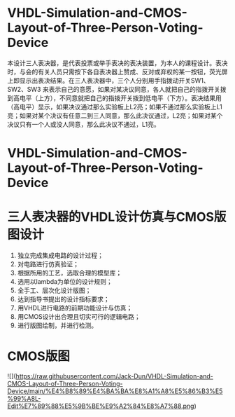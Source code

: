 # VHDL-Simulation-and-CMOS-Layout-of-Three-Person-Voting-Device
本设计三人表决器，是代表投票或举手表决的表决装置，为本人的课程设计。表决时，与会的有关人员只需按下各自表决器上赞成、反对或弃权的某一按钮，荧光屏上即显示出表决结果。在三人表决器中，三个人分别用手指拨动开关SW1、SW2、SW3 来表示自己的意愿，如果对某决议同意，各人就把自己的指拨开关拨到高电平（上方），不同意就把自己的指拨开关拨到低电平（下方）。表决结果用（高电平）显示，如果决议通过那么实验板上L2亮；如果不通过那么实验板上L1亮；如果对某个决议有任意二到三人同意，那么此决议通过，L2亮；如果对某个决议只有一个人或没人同意，那么此决议不通过，L1亮。
<!-- more -->
# VHDL-Simulation-and-CMOS-Layout-of-Three-Person-Voting-Device
# 三人表决器的VHDL设计仿真与CMOS版图设计
1. 独立完成集成电路的设计过程；
2. 对电路进行仿真验证；
3. 根据所用的工艺，选取合理的模型库；
4. 选用以lambda为单位的设计规则；
5. 全手工、层次化设计版图；
6. 达到指导书提出的设计指标要求；
7. 用VHDL进行电路的前期功能设计与仿真；
8. 用CMOS设计出合理且切实可行的逻辑电路；
9. 进行版图绘制，并进行检测。
# CMOS版图
![](<img>https://raw.githubusercontent.com/Jack-Dun/VHDL-Simulation-and-CMOS-Layout-of-Three-Person-Voting-Device/main/%E4%B8%89%E4%BA%BA%E8%A1%A8%E5%86%B3%E5%99%A8L-Edit%E7%89%88%E5%9B%BE%E9%A2%84%E8%A7%88.png)
